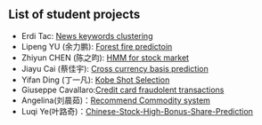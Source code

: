 ## List of student projects

* Erdi Tac: [News keywords clustering](https://github.com/erditacPHBS/2016.M3.TQF-ML.Keyword.Clustering)
* Lipeng YU (余力鹏): [Forest fire predictoin](https://github.com/yulipeng0508/2016.M3.TQF-ML.ForestFiresPrediction)
* Zhiyun CHEN (陈之昀): [HMM for stock market](https://github.com/chenzhiyunacg/2016.M3.TQF-ML.hmmPrediction)
* Jiayu Cai (蔡佳宇): [Cross currency basis prediction](https://github.com/JiayuCai/2016.M3.TQF-ML.cross-currecy-basis)
* Yifan Ding (丁一凡): [Kobe Shot Selection](https://github.com/IvonDing/2016.M3.TQF-ML.Kobe_Shot_Selection)
* Giuseppe Cavallaro:[Credit card fraudolent transactions](https://github.com/GiuseppeCavallaro/2016.M3.TQF-ML.Credit.Card.Fraud)
* Angelina(刘晨茹)：[Recommend Commodity system](https://github.com/LiuChenru/2016.M3.TQF-ML.Commodity1)
* Luqi Ye(叶路奇)：[Chinese-Stock-High-Bonus-Share-Prediction](https://github.com/goodgoodye/2016.M3.TQF-ML.Chinese-Stock-High-Bonus-Share-Prediction)
